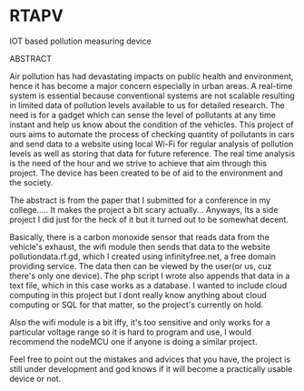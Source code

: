 # RTAPV
IOT based pollution measuring device

ABSTRACT

Air pollution has had devastating impacts on public health and environment, hence it has become a major concern especially in urban areas. A real-time system is essential because conventional systems are not scalable resulting in limited data of pollution levels available to us for detailed research. The need is for a gadget which can sense the level of pollutants at any time instant and help us know about the condition of the vehicles. This project of ours aims to automate the process of checking quantity of pollutants in cars and send data to a website using local Wi-Fi for regular analysis of pollution levels as well as storing that data for future reference. The real time analysis is the need of the hour and we strive to achieve that aim through this project. The device has been created to be of aid to the environment and the society.

The abstract is from the paper that I submitted for a conference in my college..... It makes the project a bit scary actually...
Anyways, Its a side project I did just for the heck of it but it turned out to be somewhat decent.

Basically, there is a carbon monoxide sensor that reads data from the vehicle's exhaust, the wifi module then sends that data to the website pollutiondata.rf.gd, which I created using infinityfree.net, a free domain providing service. The data then can be viewed by the user(or us, cuz there's only one device). The php script I wrote also appends that data in a text file, which in this case works as a database.
I wanted to include cloud computing in this project but I dont really know anything about cloud computing or SQL for that matter, so the project's currently on hold.

Also the wifi module is a bit iffy, it's too sensitive and only works for a particular voltage range so it is hard to program and use, I would recommend the nodeMCU one if anyone is doing a similar project.

Feel free to point out the mistakes and advices that you have, the project is still under development and god knows if it will become a practically usable device or not.
